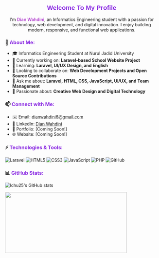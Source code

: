 <div align="center">

## <span style="font-family: 'Poppins', sans-serif; color: #8A2BE2;">Welcome To My Profile</span>

I'm **<span style="color: #BA55D3;">Dian Wahdini</span>**, an Informatics Engineering student with a passion for technology, web development, and digital innovation. I enjoy building modern, responsive, and functional web applications. 

</div>

### 🚀 <span style="color: #8A2BE2;">About Me:</span>
- 🎓 Informatics Engineering Student at Nurul Jadid University
- 🔭 Currently working on: **Laravel-based School Website Project**
- 🌱 Learning: **Laravel, UI/UX Design, and English**
- 👯 Looking to collaborate on: **Web Development Projects and Open Source Contributions**
- 💬 Ask me about: **Laravel, HTML, CSS, JavaScript, UI/UX, and Team Management**
- 🎨 Passionate about: **Creative Web Design and Digital Technology**

### 📫 <span style="color: #8A2BE2;">Connect with Me:</span>
- ✉️ Email: [dianwahdini6@gmail.com](mailto:dianwahdini25@gmail.com)
- 💼 LinkedIn: [Dian Wahdini](http://www.linkedin.com/in/dianwahdini25)
- 🔗 Portfolio: [Coming Soon!]
- 🌐 Website: [Coming Soon!]

### ⚡ <span style="color: #8A2BE2;">Technologies & Tools:</span>
![Laravel](https://img.shields.io/badge/Laravel-FF2D20?style=for-the-badge&logo=laravel&logoColor=white)
![HTML5](https://img.shields.io/badge/HTML5-E34F26?style=for-the-badge&logo=html5&logoColor=white)
![CSS3](https://img.shields.io/badge/CSS3-1572B6?style=for-the-badge&logo=css3&logoColor=white)
![JavaScript](https://img.shields.io/badge/JavaScript-F7DF1E?style=for-the-badge&logo=javascript&logoColor=black)
![PHP](https://img.shields.io/badge/PHP-777BB4?style=for-the-badge&logo=php&logoColor=white)
![GitHub](https://img.shields.io/badge/GitHub-181717?style=for-the-badge&logo=github&logoColor=white)

### 📊 <span style="color: #8A2BE2;">GitHub Stats:</span>
![Ichu25's GitHub stats](https://github-readme-stats.vercel.app/api?username=Ichu25&show_icons=true&theme=tokyonight)

<img src="https://media.giphy.com/media/VbnUQpnihPSIgIXuZv/giphy.gif" width="400" height="200">
